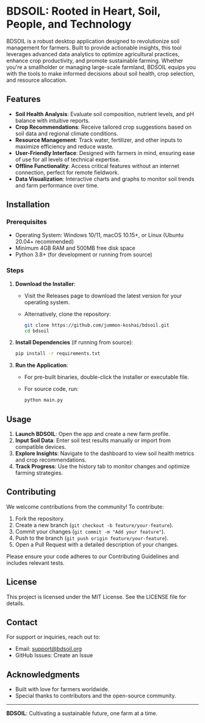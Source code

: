 # BDSOIL: Rooted in Heart, Soil, People, and Technology

BDSOIL is a robust desktop application designed to revolutionize soil management for farmers. Built to provide actionable insights, this tool leverages advanced data analytics to optimize agricultural practices, enhance crop productivity, and promote sustainable farming. Whether you're a smallholder or managing large-scale farmland, BDSOIL equips you with the tools to make informed decisions about soil health, crop selection, and resource allocation.

## Features

- **Soil Health Analysis**: Evaluate soil composition, nutrient levels, and pH balance with intuitive reports.
- **Crop Recommendations**: Receive tailored crop suggestions based on soil data and regional climate conditions.
- **Resource Management**: Track water, fertilizer, and other inputs to maximize efficiency and reduce waste.
- **User-Friendly Interface**: Designed with farmers in mind, ensuring ease of use for all levels of technical expertise.
- **Offline Functionality**: Access critical features without an internet connection, perfect for remote fieldwork.
- **Data Visualization**: Interactive charts and graphs to monitor soil trends and farm performance over time.

## Installation

### Prerequisites

- Operating System: Windows 10/11, macOS 10.15+, or Linux (Ubuntu 20.04+ recommended)
- Minimum 4GB RAM and 500MB free disk space
- Python 3.8+ (for development or running from source)

### Steps

1. **Download the Installer**:

   - Visit the Releases page to download the latest version for your operating system.
   - Alternatively, clone the repository:

     ```bash
     git clone https://github.com/jummon-koshai/bdsoil.git
     cd bdsoil
     ```

2. **Install Dependencies** (if running from source):

   ```bash
   pip install -r requirements.txt
   ```

3. **Run the Application**:

   - For pre-built binaries, double-click the installer or executable file.
   - For source code, run:

     ```bash
     python main.py
     ```

## Usage

1. **Launch BDSOIL**: Open the app and create a new farm profile.
2. **Input Soil Data**: Enter soil test results manually or import from compatible devices.
3. **Explore Insights**: Navigate to the dashboard to view soil health metrics and crop recommendations.
4. **Track Progress**: Use the history tab to monitor changes and optimize farming strategies.

## Contributing

We welcome contributions from the community! To contribute:

1. Fork the repository.
2. Create a new branch (`git checkout -b feature/your-feature`).
3. Commit your changes (`git commit -m "Add your feature"`).
4. Push to the branch (`git push origin feature/your-feature`).
5. Open a Pull Request with a detailed description of your changes.

Please ensure your code adheres to our Contributing Guidelines and includes relevant tests.

## License

This project is licensed under the MIT License. See the LICENSE file for details.

## Contact

For support or inquiries, reach out to:

- Email: support@bdsoil.org
- GitHub Issues: Create an Issue

## Acknowledgments

- Built with love for farmers worldwide.
- Special thanks to contributors and the open-source community.

---

**BDSOIL**: Cultivating a sustainable future, one farm at a time.